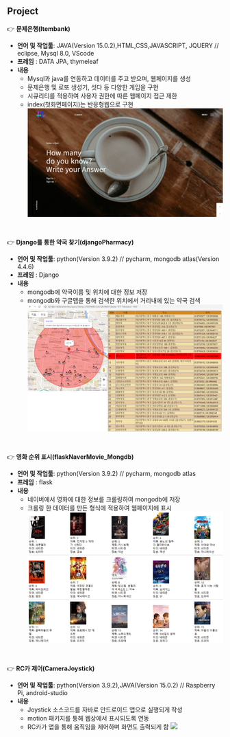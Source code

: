 
## Project

:point_right: **문제은행(Itembank)**  
- **언어 및 작업툴**: JAVA(Version 15.0.2),HTML,CSS,JAVASCRIPT, JQUERY // eclipse, Mysql 8.0, VScode 
- **프레임** : DATA JPA, thymeleaf   
- **내용**
  - Mysql과 java를 연동하고 데이터를 주고 받으며, 웹페이지를 생성
  - 문제은행 및 로또 생성기, 섯다 등 다양한 게임을 구현
  - 시큐리티를 적용하여 사용자 권한에 따른 웹페이지 접근 제한
  - index(첫화면페이지)는 반응형웹으로 구현    
![](/img1.png)
<br>

:point_right: **Django를 통한 약국 찾기(djangoPharmacy)**  
- **언어 및 작업툴**: python(Version 3.9.2) // pycharm, mongodb atlas(Version 4.4.6)
- **프레임** : Django 
- **내용**
  - mongodb에 약국이름 및 위치에 대한 정보 저장
  - mongodb와 구글맵을 통해 검색한 위치에서 거리내에 있는 약국 검색
![](/django_pharmacy1.png)   
<br>

:point_right: **영화 순위 표시(flaskNaverMovie_Mongdb)**
- **언어 및 작업툴**: python(Version 3.9.2) // pycharm, mongodb atlas
- **프레임** : flask 
- **내용**
  - 네이버에서 영화에 대한 정보를 크롤링하여 mongodb에 저장
  - 크롤링 한 데이터를 만든 형식에 적용하여 웹페이지에 표시
![](/movie.png)   
<br>

:point_right: **RC카 제어(CameraJoystick)**
- **언어 및 작업툴**: python(Version 3.9.2),JAVA(Version 15.0.2) // Raspberry Pi, android-studio
- **내용**
  - Joystick 소스코드를 자바로 안드로이드 앱으로 실행되게 작성
  - motion 패키지를 통해 웹상에서 표시되도록 연동
  - RC카가 앱을 통해 움직임을 제어하며 화면도 출력되게 함
   ![](/rc.png) 
